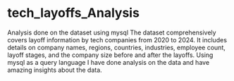 # tech_layoffs_Analysis
Analysis done on the dataset using mysql
The dataset comprehensively covers layoff information by tech companies from 2020 to 2024. It includes details on company names, regions, countries, industries, employee count, layoff stages, and the company size before and after the layoffs.
Using mysql as a query language I have done analysis on the data and have amazing insights about the data.
